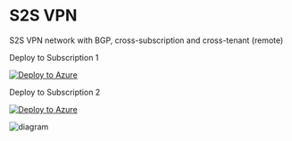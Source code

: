 # S2S VPN 
S2S VPN network with BGP, cross-subscription and cross-tenant (remote)

Deploy to Subscription 1

[![Deploy to Azure](https://aka.ms/deploytoazurebutton)](https://portal.azure.com/#create/Microsoft.Template/uri/https%3A%2F%2Fraw.githubusercontent.com%2Fmddazure%2F101-s2s-vpn%2Fmaster%2Ftemplate.json)

Deploy to Subscription 2

[![Deploy to Azure](https://aka.ms/deploytoazurebutton)](https://portal.azure.com/#create/Microsoft.Template/uri/https%3A%2F%2Fraw.githubusercontent.com%2Fmddazure%2F101-s2s-vpn%2Fmaster%2Fremote-template.json)


![diagram](images/s2svpn.png)